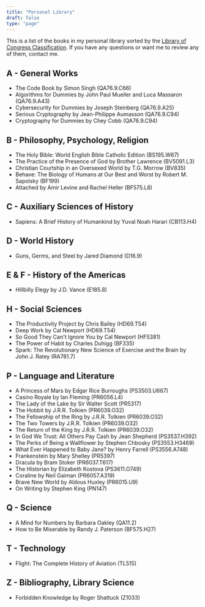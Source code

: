 ```yaml
---
title: "Personal Library"
draft: false
type: "page"
---
```


This is a list of the books in my personal library sorted by the [Library of Congress Classification](https://www.loc.gov/catdir/cpso/lcco/). If you have any questions or want me to review any of them, contact me.

## A - General Works
* The Code Book by Simon Singh (QA76.9.C66)
* Algorithms for Dummies by John Paul Mueller and Luca Massaron (QA76.9.A43)
* Cybersecurity for Dummies by Joseph Steinberg (QA76.9.A25)
* Serious Cryptography by Jean-Philippe Aumasson (QA76.9.C94)
* Cryptography for Dummies by Chey Cobb (QA76.9.C94)

## B - Philosophy, Psychology, Religion
* The Holy Bible: World English Bible Catholic Edition (BS195.W67)
* The Practice of the Presence of God by Brother Lawrence (BV5091.L3)
* Christian Courtship in an Oversexed World by T.G. Morrow (BV835)
* Behave: The Biology of Humans at Our Best and Worst by Robert M. Sapolsky (BF199)
* Attached by Amir Levine and Rachel Heller (BF575.L8)

## C - Auxiliary Sciences of History
* Sapiens: A Brief History of Humankind by Yuval Noah Harari (CB113.H4)

## D - World History
* Guns, Germs, and Steel by Jared Diamond (D16.9)

## E & F - History of the Americas
* Hillbilly Elegy by J.D. Vance (E185.8)

## H - Social Sciences
* The Productivity Project by Chris Bailey (HD69.T54)
* Deep Work by Cal Newport (HD69.T54)
* So Good They Can't Ignore You by Cal Newport (HF5381)
* The Power of Habit by Charles Duhigg (BF335)
* Spark: The Revolutionary New Science of Exercise and the Brain by John J. Ratey (RA781.7)

## P - Language and Literature
* A Princess of Mars by Edgar Rice Burroughs (PS3503.U687)
* Casino Royale by Ian Fleming (PR6056.L4)
* The Lady of the Lake by Sir Walter Scott (PR5317)
* The Hobbit by J.R.R. Tolkien (PR6039.O32)
* The Fellowship of the Ring by J.R.R. Tolkien (PR6039.O32)
* The Two Towers by J.R.R. Tolkien (PR6039.O32)
* The Return of the King by J.R.R. Tolkien (PR6039.O32)
* In God We Trust: All Others Pay Cash by Jean Shepherd (PS3537.H392)
* The Perks of Being a Wallflower by Stephen Chbosky (PS3553.H3469)
* What Ever Happened to Baby Jane? by Henry Farrell (PS3556.A748)
* Frankenstein by Mary Shelley (PR5397)
* Dracula by Bram Stoker (PR6037.T617)
* The Historian by Elizabeth Kostova (PS3611.O749)
* Coraline by Neil Gaiman (PR6057.A319)
* Brave New World by Aldous Huxley (PR6015.U9)
* On Writing by Stephen King (PN147)

## Q - Science
* A Mind for Numbers by Barbara Oakley (QA11.2)
* How to Be Miserable by Randy J. Paterson (BF575.H27)

## T - Technology
* Flight: The Complete History of Aviation (TL515)

## Z - Bibliography, Library Science
* Forbidden Knowledge by Roger Shattuck (Z1033)